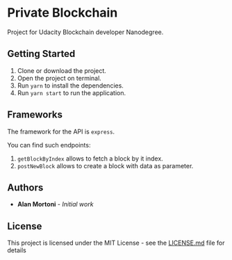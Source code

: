 # Private Blockchain

Project for Udacity Blockchain developer Nanodegree.

## Getting Started

1. Clone or download the project.
2. Open the project on terminal.
3. Run `yarn` to install the dependencies.
4. Run `yarn start` to run the application.

## Frameworks

The framework for the API is `express`.

You can find such endpoints:

1. `getBlockByIndex` allows to fetch a block by it index.
2. `postNewBlock` allows to create a block with data as parameter.

## Authors

* **Alan Mortoni** - *Initial work*

## License

This project is licensed under the MIT License - see the [LICENSE.md](LICENSE.md) file for details
